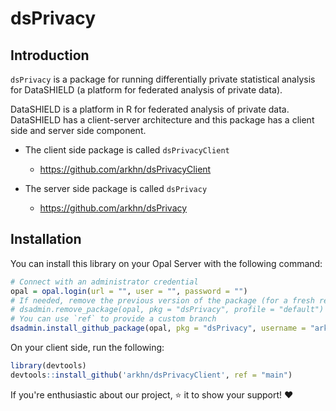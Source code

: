 # dsPrivacy

## Introduction

`dsPrivacy` is a package for running differentially private statistical analysis for DataSHIELD (a platform for federated analysis of private data).

DataSHIELD is a platform in R for federated analysis of private data. DataSHIELD has a client-server architecture and this package has a client side and server side component.

- The client side package is called `dsPrivacyClient`

  - https://github.com/arkhn/dsPrivacyClient

- The server side package is called `dsPrivacy`

  - https://github.com/arkhn/dsPrivacy

## Installation

You can install this library on your Opal Server with the following command:

```R
# Connect with an administrator credential
opal = opal.login(url = "", user = "", password = "")
# If needed, remove the previous version of the package (for a fresh reinstall)
# dsadmin.remove_package(opal, pkg = "dsPrivacy", profile = "default")
# You can use `ref` to provide a custom branch
dsadmin.install_github_package(opal, pkg = "dsPrivacy", username = "arkhn", ref = "main", profile = "default")
```

On your client side, run the following:

```R
library(devtools)
devtools::install_github('arkhn/dsPrivacyClient', ref = "main")
```

If you're enthusiastic about our project, ⭐ it to show your support! ❤️

